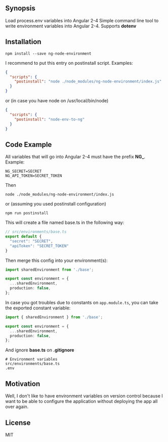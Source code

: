 ## Synopsis

Load process.env variables into Angular 2-4
Simple command line tool to write environment variables into Angular 2-4.
Supports **dotenv**

## Installation

```shell
npm install --save ng-node-environment
```

I recommend to put this entry on postinstall script. 
Examples:

```json
{
  "scripts": {
    "postinstall": "node ./node_modules/ng-node-environment/index.js"
  }
}
```

or (in case you have node on /usr/local/bin/node)

```json
{
  "scripts": {
    "postinstall": "node-env-to-ng"
  }
}
```

## Code Example

All variables that will go into Angular 2-4 must have the prefix **NG_**.
Example:

```shell
NG_SECRET=SECRET
NG_API_TOKEN=SECRET_TOKEN
```

Then
```
node ./node_modules/ng-node-environment/index.js
```

or (assuming you used postinstall configuration)

```
npm run postinstall
```

This will create a file named base.ts in the following way:

```typescript
// src/environments/base.ts
export default {
  "secret": "SECRET",
  "apiToken": "SECRET_TOKEN"
}
```

Then merge this config into your environment(s):

```typescript
import sharedEnvironment from './base';

export const environment = {
  ...sharedEnvironment,
  production: false,
};
```

In case you got troubles due to constants on `app.module.ts`, you can take the exported constant variable:

```typescript
import { sharedEnvironment } from './base';

export const environment = {
  ...sharedEnvironment,
  production: false,
};
```

And ignore **base.ts** on **.gitignore**

```text
# Environment variables
src/environments/base.ts
.env
```

## Motivation

Well, I don't like to have environment variables on version control because
I want to be able to configure the application without deploying the app all 
over again.

## License

MIT
